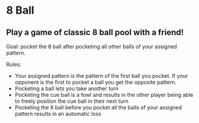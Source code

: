 # 8 Ball

## Play a game of classic 8 ball pool with a friend!

Goal: pocket the 8 ball after pocketing all other balls of your assigned pattern.

Rules:

- Your assigned pattern is the pattern of the first ball you pocket. If your opponent is the first to pocket a ball you get the opposite pattern.
- Pocketing a ball lets you take another turn
- Pocketing the cue ball is a fowl and results in the other player being able to freely position the cue ball in their next turn
- Pocketing the 8 ball before you pocket all the balls of your assigned pattern results in an automatic loss
